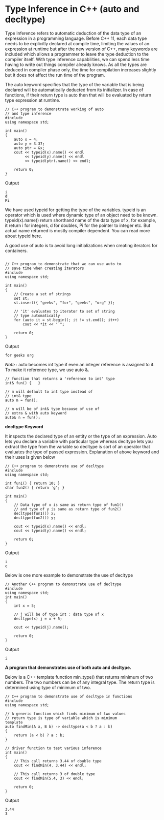 # Type Inference in C++ (auto and decltype)

Type Inference refers to automatic deduction of the data type of an expression in a programming language. Before C++ 11, each data type needs to be explicitly declared at compile time, limiting the values of an expression at runtime but after the new version of C++, many keywords are included which allows a programmer to leave the type deduction to the compiler itself.
With type inference capabilities, we can spend less time having to write out things compiler already knows. As all the types are deduced in compiler phase only, the time for compilation increases slightly but it does not affect the run time of the program.

The auto keyword specifies that the type of the variable that is being declared will be automatically deducted from its initializer. In case of functions, if their return type is auto then that will be evaluated by return type expression at runtime.

<pre><code>// C++ program to demonstrate working of auto 
// and type inference 
#include <bits/stdc++.h> 
using namespace std; 
  
int main() 
{ 
    auto x = 4; 
    auto y = 3.37; 
    auto ptr = &x; 
    cout << typeid(x).name() << endl 
         << typeid(y).name() << endl 
         << typeid(ptr).name() << endl; 
  
    return 0; 
}
</code></pre>

Output

<pre><code>i
d
Pi
</code></pre>

We have used typeid for getting the type of the variables. typeid is an operator which is used where dynamic type of an object need to be known. typeid(x).name() return shorthand name of the data type of x, for example, it return i for integers, d for doubles, Pi for the pointer to integer etc. But actual name returned is mostly compiler dependent. You can read more about typeid here.

A good use of auto is to avoid long initializations when creating iterators for containers.

<pre><code>
// C++ program to demonstrate that we can use auto to 
// save time when creating iterators 
#include <bits/stdc++.h> 
using namespace std; 
  
int main() 
{ 
    // Create a set of strings 
    set<string> st; 
    st.insert({ "geeks", "for", "geeks", "org" }); 
  
    // 'it' evaluates to iterator to set of string 
    // type automatically 
    for (auto it = st.begin(); it != st.end(); it++) 
        cout << *it << " "; 
  
    return 0; 
} 
</code></pre>

Output

<pre><code>for geeks org
</code></pre>

*Note* : auto becomes int type if even an integer reference is assigned to it. To make it reference type, we use auto &.

<pre><code>// function that returns a 'reference to int' type
int& fun() {   }

// m will default to int type instead of
// int& type
auto m = fun();

// n will be of int& type because of use of
// extra & with auto keyword
auto& n = fun();
</code></pre>

**decltype Keyword**

It inspects the declared type of an entity or the type of an expression. Auto lets you declare a variable with particular type whereas decltype lets you extract the type from the variable so decltype is sort of an operator that evaluates the type of passed expression.
Explanation of above keyword and their uses is given below

<pre><code>// C++ program to demonstrate use of decltype 
#include <bits/stdc++.h> 
using namespace std; 
  
int fun1() { return 10; } 
char fun2() { return 'g'; } 
  
int main() 
{ 
    // Data type of x is same as return type of fun1() 
    // and type of y is same as return type of fun2() 
    decltype(fun1()) x; 
    decltype(fun2()) y; 
  
    cout << typeid(x).name() << endl; 
    cout << typeid(y).name() << endl; 
  
    return 0; 
}
</code></pre>

Output

<pre><code>i
c
</code></pre>

Below is one more example to demonstrate the use of decltype

<pre><code>// Another C++ program to demonstrate use of decltype 
#include <bits/stdc++.h> 
using namespace std; 
int main() 
{ 
    int x = 5; 
  
    // j will be of type int : data type of x 
    decltype(x) j = x + 5; 
  
    cout << typeid(j).name(); 
  
    return 0; 
} 
</code></pre>

Output

<pre><code>i
</code></pre>

**A program that demonstrates use of both auto and decltype.**

Below is a C++ template function min_type() that returns minimum of two numbers. The two numbers can be of any integral type. The return type is determined using type of minimum of two.

<pre><code>// C++ program to demonstrate use of decltype in functions 
#include <bits/stdc++.h> 
using namespace std; 
  
// A generic function which finds minimum of two values 
// return type is type of variable which is minimum 
template <class A, class B> 
auto findMin(A a, B b) -> decltype(a < b ? a : b) 
{ 
    return (a < b) ? a : b; 
} 
  
// driver function to test various inference 
int main() 
{ 
    // This call returns 3.44 of double type 
    cout << findMin(4, 3.44) << endl; 
  
    // This call returns 3 of double type 
    cout << findMin(5.4, 3) << endl; 
  
    return 0; 
} 
</code></pre>

Output

<pre><code>3.44
3
</code></pre>